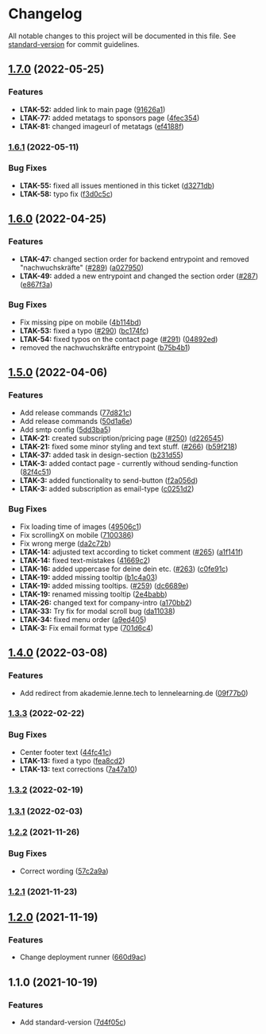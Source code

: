 # Changelog

All notable changes to this project will be documented in this file. See [standard-version](https://github.com/conventional-changelog/standard-version) for commit guidelines.

## [1.7.0](https://github.com/lenneTech/academy/compare/v1.6.1...v1.7.0) (2022-05-25)

### Features

- **LTAK-52:** added link to main page ([91626a1](https://github.com/lenneTech/academy/commit/91626a1f9bbc74094815a5c259e3b3146d4af5e2))
- **LTAK-77:** added metatags to sponsors page ([4fec354](https://github.com/lenneTech/academy/commit/4fec354ccaf794b7558dc272f52b01bb92af491e))
- **LTAK-81:** changed imageurl of metatags ([ef4188f](https://github.com/lenneTech/academy/commit/ef4188fb2a659c69975730f33f298c55af323f48))

### [1.6.1](https://github.com/lenneTech/academy/compare/v1.6.0...v1.6.1) (2022-05-11)

### Bug Fixes

- **LTAK-55:** fixed all issues mentioned in this ticket ([d3271db](https://github.com/lenneTech/academy/commit/d3271dba466b2fbb6eb33d4085d65cc67afbbe53))
- **LTAK-58:** typo fix ([f3d0c5c](https://github.com/lenneTech/academy/commit/f3d0c5c79403a91fd8dd2f4b6775d1f43feb8352))

## [1.6.0](https://github.com/lenneTech/academy/compare/v1.5.0...v1.6.0) (2022-04-25)

### Features

- **LTAK-47:** changed section order for backend entrypoint and removed "nachwuchskräfte" ([#289](https://github.com/lenneTech/academy/issues/289)) ([a027950](https://github.com/lenneTech/academy/commit/a02795053bfd8886d338053dc0fc140cc2fd73bd))
- **LTAK-49:** added a new entrypoint and changed the section order ([#287](https://github.com/lenneTech/academy/issues/287)) ([e867f3a](https://github.com/lenneTech/academy/commit/e867f3a4f498f6a27c9abeb6ad9859ce60285bfc))

### Bug Fixes

- Fix missing pipe on mobile ([4b114bd](https://github.com/lenneTech/academy/commit/4b114bd41f153fdce245a500d046ff55785ffe40))
- **LTAK-53:** fixed a typo ([#290](https://github.com/lenneTech/academy/issues/290)) ([bc174fc](https://github.com/lenneTech/academy/commit/bc174fccbc39786ffc874b3b202fc8f7f14adaa6))
- **LTAK-54:** fixed typos on the contact page ([#291](https://github.com/lenneTech/academy/issues/291)) ([04892ed](https://github.com/lenneTech/academy/commit/04892ed4dbe96cff309cd59a1da5276f191c8b58))
- removed the nachwuchskräfte entrypoint ([b75b4b1](https://github.com/lenneTech/academy/commit/b75b4b19d269b9bbf5a693cbf2a7b6568b446863))

## [1.5.0](https://github.com/lenneTech/academy/compare/v1.4.0...v1.5.0) (2022-04-06)

### Features

- Add release commands ([77d821c](https://github.com/lenneTech/academy/commit/77d821c217a96b90c8e50c29e5eeb9d0474a3b13))
- Add release commands ([50d1a6e](https://github.com/lenneTech/academy/commit/50d1a6ea33c61131bf8dc96924963531f54aa5b8))
- Add smtp config ([5dd3ba5](https://github.com/lenneTech/academy/commit/5dd3ba5ebfd54b5971063e034036c9d03b837dbd))
- **LTAK-21:** created subscription/pricing page ([#250](https://github.com/lenneTech/academy/issues/250)) ([d226545](https://github.com/lenneTech/academy/commit/d226545ba95c8d72f10cd5366a798a60cf88c743))
- **LTAK-21:** fixed some minor styling and text stuff. ([#266](https://github.com/lenneTech/academy/issues/266)) ([b59f218](https://github.com/lenneTech/academy/commit/b59f218dac0637964917c41ac47ff247889f733c))
- **LTAK-37:** added task in design-section ([b231d55](https://github.com/lenneTech/academy/commit/b231d5585e5da077f83bf9a611e8e21302cbcf08))
- **LTAK-3:** added contact page - currently withoud sending-function ([82f4c51](https://github.com/lenneTech/academy/commit/82f4c51bc60c1e2daf8330d4ef7d8ed1bbd963bf))
- **LTAK-3:** added functionality to send-button ([f2a056d](https://github.com/lenneTech/academy/commit/f2a056d7465dd7c99246a61b53cc2281e94840e8))
- **LTAK-3:** added subscription as email-type ([c0251d2](https://github.com/lenneTech/academy/commit/c0251d210a8dee7443efe5985c2a952e1fc356e8))

### Bug Fixes

- Fix loading time of images ([49506c1](https://github.com/lenneTech/academy/commit/49506c19fcc3fe7e4751047cd5fa7253199244e4))
- Fix scrollingX on mobile ([7100386](https://github.com/lenneTech/academy/commit/71003861a3ce42c4355bdfffc838d46f6e8d1c22))
- Fix wrong merge ([da2c72b](https://github.com/lenneTech/academy/commit/da2c72b210987cc2bfc3f82b14feb3e2f6f9238e))
- **LTAK-14:** adjusted text according to ticket comment ([#265](https://github.com/lenneTech/academy/issues/265)) ([a1f141f](https://github.com/lenneTech/academy/commit/a1f141fd97fd13ebc4df5c81d5dcde40a776f8d8))
- **LTAK-14:** fixed text-mistakes ([41669c2](https://github.com/lenneTech/academy/commit/41669c2981dff2820eb9ad2c3ebb11c37471046b))
- **LTAK-16:** added uppercase for deine dein etc. ([#263](https://github.com/lenneTech/academy/issues/263)) ([c0fe91c](https://github.com/lenneTech/academy/commit/c0fe91c5b0096a688d4a770b061bc1c6c150a98c))
- **LTAK-19:** added missing tooltip ([b1c4a03](https://github.com/lenneTech/academy/commit/b1c4a03a9e6d906b2b7aeecf980aea8f2761cdaa))
- **LTAK-19:** added missing tooltips. ([#259](https://github.com/lenneTech/academy/issues/259)) ([dc6689e](https://github.com/lenneTech/academy/commit/dc6689e0145cc149db885cc1fce72f3b485c0e27))
- **LTAK-19:** renamed missing tooltip ([2e4babb](https://github.com/lenneTech/academy/commit/2e4babb46bda724307b1d6a2463c24424b0b9626))
- **LTAK-26:** changed text for company-intro ([a170bb2](https://github.com/lenneTech/academy/commit/a170bb2c9867b3f42ffd2c7505e6a48a053ae097))
- **LTAK-33:** Try fix for modal scroll bug ([da11038](https://github.com/lenneTech/academy/commit/da11038b1078af2de8d95c1529d36fc1844c5aa4))
- **LTAK-34:** fixed menu order ([a9ed405](https://github.com/lenneTech/academy/commit/a9ed405a5d4058b4122803e0da06288affe72fdc))
- **LTAK-3:** Fix email format type ([701d6c4](https://github.com/lenneTech/academy/commit/701d6c4520a70ad41bbf04fcfb44ecea1fb6f0ed))

## [1.4.0](https://github.com/lenneTech/academy/compare/v1.3.3-hoffix-1...v1.4.0) (2022-03-08)

### Features

- Add redirect from akademie.lenne.tech to lennelearning.de ([09f77b0](https://github.com/lenneTech/academy/commit/09f77b039af4076f9ed3cb8f61f5d6bfd8833486))

### [1.3.3](https://github.com/lenneTech/academy/compare/v1.3.2...v1.3.3) (2022-02-22)

### Bug Fixes

- Center footer text ([44fc41c](https://github.com/lenneTech/academy/commit/44fc41caf61ed19da678833bef7ab67b7207b8a6))
- **LTAK-13:** fixed a typo ([fea8cd2](https://github.com/lenneTech/academy/commit/fea8cd2a061dcdf5a0fdb6c2729704da6dad3f02))
- **LTAK-13:** text corrections ([7a47a10](https://github.com/lenneTech/academy/commit/7a47a10e08f19e41aac27f88d191bdd2edbf9c44))

### [1.3.2](https://github.com/lenneTech/academy/compare/v1.3.1...v1.3.2) (2022-02-19)

### [1.3.1](https://github.com/lenneTech/academy/compare/v1.3.0...v1.3.1) (2022-02-03)

### [1.2.2](https://github.com/lenneTech/academy/compare/v1.2.1...v1.2.2) (2021-11-26)

### Bug Fixes

- Correct wording ([57c2a9a](https://github.com/lenneTech/academy/commit/57c2a9abe8ab3833dcf198c5f488e5bb54f7a0e9))

### [1.2.1](https://github.com/lenneTech/academy/compare/v1.2.0...v1.2.1) (2021-11-23)

## [1.2.0](https://github.com/lenneTech/academy/compare/v1.1.0...v1.2.0) (2021-11-19)

### Features

- Change deployment runner ([660d9ac](https://github.com/lenneTech/academy/commit/660d9ac02466d8e06b69fea50004ea588838f507))

## 1.1.0 (2021-10-19)

### Features

- Add standard-version ([7d4f05c](https://github.com/lenneTech/academy/commit/7d4f05cef66fcf663f7612056d905916641a5829))
